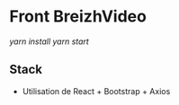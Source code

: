 # Front BreizhVideo

*yarn install*
*yarn start*
## Stack 

* Utilisation de React + Bootstrap + Axios  

